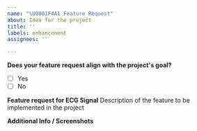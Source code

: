 ```yaml
---
name: "\U0001F4A1 Feature Request"
about: Idea for the project
title: ''
labels: enhancement
assignees: ''

---
```


**Does your feature request align with the project's goal?**
- [ ] Yes
- [ ] No

**Feature request for ECG Signal**
Description of the feature to be implemented in the project

**Additional Info / Screenshots**
